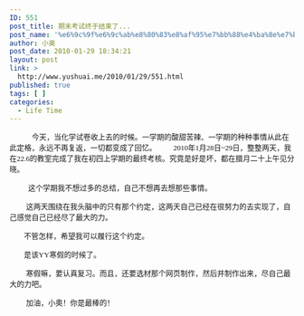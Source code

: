 ```yaml
---
ID: 551
post_title: 期末考试终于结束了...
post_name: '%e6%9c%9f%e6%9c%ab%e8%80%83%e8%af%95%e7%bb%88%e4%ba%8e%e7%bb%93%e6%9d%9f%e4%ba%86'
author: 小奥
post_date: 2010-01-29 18:34:21
layout: post
link: >
  http://www.yushuai.me/2010/01/29/551.html
published: true
tags: [ ]
categories:
  - Life Time
---
```

          <span style="font-size: small;">今天，当化学试卷收上去的时候。一学期的酸甜苦辣、一学期的种种事情从此在此定格，永远不再复返，一切都变成了回忆。 <!--more--></span><span style="font-family: Times New Roman, serif;"><span style="font-size: small;">        2010</span></span><span style="font-size: small;">年</span><span style="font-family: Times New Roman, serif;"><span style="font-size: small;">1</span></span><span style="font-size: small;">月</span><span style="font-family: Times New Roman, serif;"><span style="font-size: small;">28</span></span><span style="font-size: small;">日</span><span style="font-family: Times New Roman, serif;"><span style="font-size: small;">~29</span></span><span style="font-size: small;">日，整整两天，我在</span><span style="font-family: Times New Roman, serif;"><span style="font-size: small;">22.6</span></span><span style="font-size: small;">的教室完成了我在初四上学期的最终考核。究竟是好是坏，都在腊月二十上午见分晓。</span>

<span style="font-size: small;">         这个学期我不想过多的总结，自己不想再去想那些事情。</span>
<p lang="zh-CN"><span style="font-size: small;">        这两天围绕在我头脑中的只有那个约定，这两天自己已经在很努力的去实现了，自己感觉自己已经尽了最大的力。</span></p>
<p lang="zh-CN"><span style="font-size: small;">       不管怎样，希望我可以履行这个约定。</span></p>
<p lang="zh-CN"><span style="font-size: small;">       是该</span><span style="font-family: Times New Roman, serif;"><span style="font-size: small;">YY</span></span><span style="font-size: small;">寒假的时候了。</span></p>
<p lang="zh-CN"><span style="font-size: small;">        寒假嘛，要认真复习。而且，还要选材那个网页制作，然后并制作出来，尽自己最大的力吧。</span></p>
<p lang="zh-CN"><span style="font-size: small;">        加油，小奥！你是最棒的！</span></p>